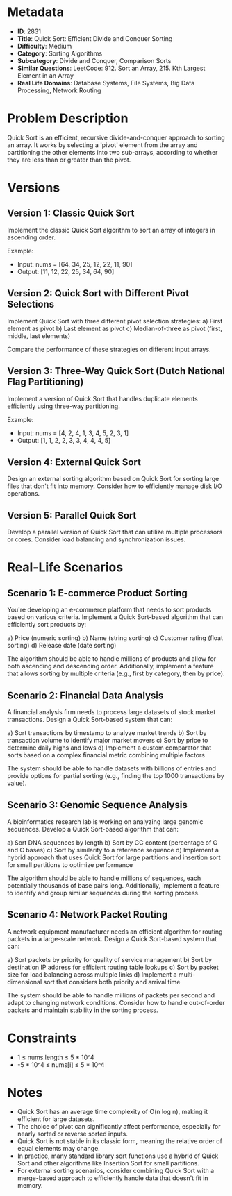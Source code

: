 # Metadata

- **ID**: 2831
- **Title**: Quick Sort: Efficient Divide and Conquer Sorting
- **Difficulty**: Medium
- **Category**: Sorting Algorithms
- **Subcategory**: Divide and Conquer, Comparison Sorts
- **Similar Questions**: LeetCode: 912. Sort an Array, 215. Kth Largest Element in an Array
- **Real Life Domains**: Database Systems, File Systems, Big Data Processing, Network Routing

# Problem Description

Quick Sort is an efficient, recursive divide-and-conquer approach to sorting an array. It works by selecting a 'pivot' element from the array and partitioning the other elements into two sub-arrays, according to whether they are less than or greater than the pivot.

# Versions

## Version 1: Classic Quick Sort

Implement the classic Quick Sort algorithm to sort an array of integers in ascending order.

Example:
- Input: nums = [64, 34, 25, 12, 22, 11, 90]
- Output: [11, 12, 22, 25, 34, 64, 90]

## Version 2: Quick Sort with Different Pivot Selections

Implement Quick Sort with three different pivot selection strategies:
a) First element as pivot
b) Last element as pivot
c) Median-of-three as pivot (first, middle, last elements)

Compare the performance of these strategies on different input arrays.

## Version 3: Three-Way Quick Sort (Dutch National Flag Partitioning)

Implement a version of Quick Sort that handles duplicate elements efficiently using three-way partitioning.

Example:
- Input: nums = [4, 2, 4, 1, 3, 4, 5, 2, 3, 1]
- Output: [1, 1, 2, 2, 3, 3, 4, 4, 4, 5]

## Version 4: External Quick Sort

Design an external sorting algorithm based on Quick Sort for sorting large files that don't fit into memory. Consider how to efficiently manage disk I/O operations.

## Version 5: Parallel Quick Sort

Develop a parallel version of Quick Sort that can utilize multiple processors or cores. Consider load balancing and synchronization issues.

# Real-Life Scenarios

## Scenario 1: E-commerce Product Sorting

You're developing an e-commerce platform that needs to sort products based on various criteria. Implement a Quick Sort-based algorithm that can efficiently sort products by:

a) Price (numeric sorting)
b) Name (string sorting)
c) Customer rating (float sorting)
d) Release date (date sorting)

The algorithm should be able to handle millions of products and allow for both ascending and descending order. Additionally, implement a feature that allows sorting by multiple criteria (e.g., first by category, then by price).

## Scenario 2: Financial Data Analysis

A financial analysis firm needs to process large datasets of stock market transactions. Design a Quick Sort-based system that can:

a) Sort transactions by timestamp to analyze market trends
b) Sort by transaction volume to identify major market movers
c) Sort by price to determine daily highs and lows
d) Implement a custom comparator that sorts based on a complex financial metric combining multiple factors

The system should be able to handle datasets with billions of entries and provide options for partial sorting (e.g., finding the top 1000 transactions by value).

## Scenario 3: Genomic Sequence Analysis

A bioinformatics research lab is working on analyzing large genomic sequences. Develop a Quick Sort-based algorithm that can:

a) Sort DNA sequences by length
b) Sort by GC content (percentage of G and C bases)
c) Sort by similarity to a reference sequence
d) Implement a hybrid approach that uses Quick Sort for large partitions and insertion sort for small partitions to optimize performance

The algorithm should be able to handle millions of sequences, each potentially thousands of base pairs long. Additionally, implement a feature to identify and group similar sequences during the sorting process.

## Scenario 4: Network Packet Routing

A network equipment manufacturer needs an efficient algorithm for routing packets in a large-scale network. Design a Quick Sort-based system that can:

a) Sort packets by priority for quality of service management
b) Sort by destination IP address for efficient routing table lookups
c) Sort by packet size for load balancing across multiple links
d) Implement a multi-dimensional sort that considers both priority and arrival time

The system should be able to handle millions of packets per second and adapt to changing network conditions. Consider how to handle out-of-order packets and maintain stability in the sorting process.

# Constraints

- 1 ≤ nums.length ≤ 5 * 10^4
- -5 * 10^4 ≤ nums[i] ≤ 5 * 10^4

# Notes

- Quick Sort has an average time complexity of O(n log n), making it efficient for large datasets.
- The choice of pivot can significantly affect performance, especially for nearly sorted or reverse sorted inputs.
- Quick Sort is not stable in its classic form, meaning the relative order of equal elements may change.
- In practice, many standard library sort functions use a hybrid of Quick Sort and other algorithms like Insertion Sort for small partitions.
- For external sorting scenarios, consider combining Quick Sort with a merge-based approach to efficiently handle data that doesn't fit in memory.